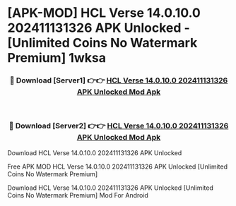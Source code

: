 # [APK-MOD] HCL Verse 14.0.10.0 202411131326 APK Unlocked - [Unlimited Coins No Watermark Premium] 1wksa



<div align="center">
<h3>🔴 Download [Server1] 👉👉 <a href="https://momento.my/?title=HCL_Verse_14.0.10.0_202411131326_APK_Unlocked">HCL Verse 14.0.10.0 202411131326 APK Unlocked Mod Apk</a></h3><br>

<h3>🔴 Download [Server2] 👉👉 <a href="https://momento.my/?title=HCL_Verse_14.0.10.0_202411131326_APK_Unlocked">HCL Verse 14.0.10.0 202411131326 APK Unlocked Mod Apk</a></h3>
</div>



Download HCL Verse 14.0.10.0 202411131326 APK Unlocked 

Free APK MOD HCL Verse 14.0.10.0 202411131326 APK Unlocked [Unlimited Coins No Watermark Premium]

Download HCL Verse 14.0.10.0 202411131326 APK Unlocked [Unlimited Coins No Watermark Premium] Mod For Android
